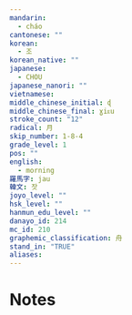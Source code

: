 ```yaml
---
mandarin:
  - cháo
cantonese: ""
korean:
  - 조
korean_native: ""
japanese:
  - CHOU
japanese_nanori: ""
vietnamese:
middle_chinese_initial: ɖ
middle_chinese_final: ɣiᴇu
stroke_count: "12"
radical: 月
skip_number: 1-8-4
grade_level: 1
pos: ""
english:
  - morning
羅馬字: jau
韓文: 잣
joyo_level: ""
hsk_level: ""
hanmun_edu_level: ""
danayo_id: 214
mc_id: 210
graphemic_classification: 舟
stand_in: "TRUE"
aliases:
---
```


# Notes
